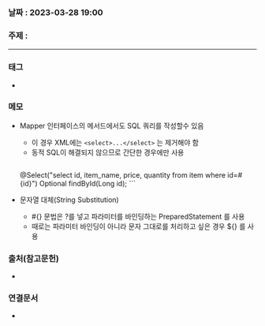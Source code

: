 ### 날짜 : 2023-03-28 19:00
### 주제 :
---
### 태그
* 

### 메모
* Mapper 인터페이스의 메서드에서도 SQL 쿼리를 작성할수 있음
	* 이 경우 XML에는 `<select>...</select>` 는 제거해야 함
	* 동적 SQL이 해결되지 않으므로 간단한 경우에만 사용
		```java
	@Select("select id, item_name, price, quantity from item where id=#{id}") 
	Optional findById(Long id);	
	   ```

* 문자열 대체(String Substitution)
	* #{} 문법은 ?를 넣고 파라미터를 바인딩하는 PreparedStatement 를 사용
	* 때로는 파라미터 바인딩이 아니라 문자 그대로를 처리하고 싶은 경우 ${} 를 사용

### 출처(참고문헌)
-  

### 연결문서
- 